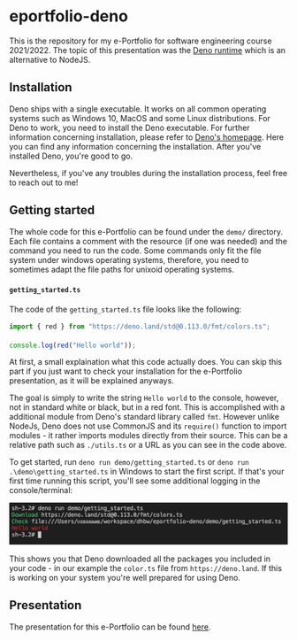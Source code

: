 # eportfolio-deno

This is the repository for my e-Portfolio for software engineering course 2021/2022. The topic of this presentation was the [Deno runtime](https://deno.land/) which is an alternative to NodeJS.

## Installation

Deno ships with a single executable. It works on all common operating systems such as Windows 10, MacOS and some Linux distributions. For Deno to work, you need to install the Deno executable. For further information concerning installation, please refer to [Deno's homepage](https://deno.land/manual@v1.15.3/getting_started/installation). Here you can find any information concerning the installation.
After you've installed Deno, you're good to go.

Nevertheless, if you've any troubles during the installation process, feel free to reach out to me!

## Getting started

The whole code for this e-Portfolio can be found under the `demo/` directory. Each file contains a comment with the resource (if one was needed) and the command you need to run the code. Some commands only fit the file system under windows operating systems, therefore, you need to sometimes adapt the file paths for unixoid operating systems.

#### `getting_started.ts`

The code of the `getting_started.ts` file looks like the following:

```typescript
import { red } from "https://deno.land/std@0.113.0/fmt/colors.ts";

console.log(red("Hello world"));
```

At first, a small explaination what this code actually does. You can skip this part if you just want to check your installation for the e-Portfolio presentation, as it will be explained anyways.

The goal is simply to write the string `Hello world` to the console, however, not in standard white or black, but in a red font. This is accomplished with a additional module from Deno's standard library called `fmt`. However unlike NodeJs, Deno does not use CommonJS and its `require()` function to import modules - it rather imports modules directly from their source. This can be a relative path such as `./utils.ts` or a URL as you can see in the code above.

To get started, run `deno run demo/getting_started.ts` or `deno run .\demo\getting_started.ts` in Windows to start the first script. If that's your first time running this script, you'll see some additional logging in the console/terminal:

![Download](res/getting_started.png)

This shows you that Deno downloaded all the packages you included in your code - in our example the `color.ts` file from `https://deno.land`. If this is working on your system you're well prepared for using Deno.


## Presentation
The presentation for this e-Portfolio can be found [here](https://github.com/cuvar/eportfolio-deno/blob/main/presentation/e-Portfolio.pdf).